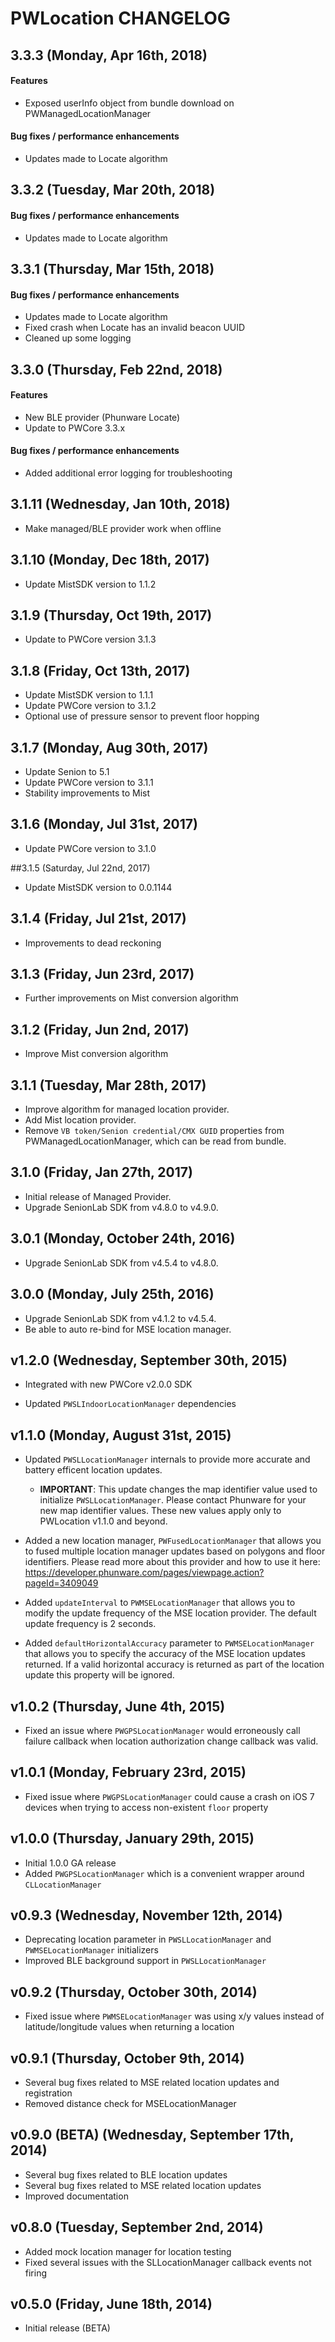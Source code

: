 # PWLocation CHANGELOG
## 3.3.3 (Monday, Apr 16th, 2018)
#### Features
* Exposed userInfo object from bundle download on PWManagedLocationManager

#### Bug fixes / performance enhancements
* Updates made to Locate algorithm

## 3.3.2 (Tuesday, Mar 20th, 2018)
#### Bug fixes / performance enhancements
* Updates made to Locate algorithm

## 3.3.1 (Thursday, Mar 15th, 2018)
#### Bug fixes / performance enhancements
* Updates made to Locate algorithm
* Fixed crash when Locate has an invalid beacon UUID
* Cleaned up some logging

## 3.3.0 (Thursday, Feb 22nd, 2018)
#### Features
* New BLE provider (Phunware Locate)
* Update to PWCore 3.3.x

#### Bug fixes / performance enhancements
* Added additional error logging for troubleshooting

## 3.1.11 (Wednesday, Jan 10th, 2018)
* Make managed/BLE provider work when offline

## 3.1.10 (Monday, Dec 18th, 2017)
* Update MistSDK version to 1.1.2

## 3.1.9 (Thursday, Oct 19th, 2017)
* Update to PWCore version 3.1.3

## 3.1.8 (Friday, Oct 13th, 2017)
* Update MistSDK version to 1.1.1
* Update PWCore version to 3.1.2
* Optional use of pressure sensor to prevent floor hopping

## 3.1.7 (Monday, Aug 30th, 2017)
* Update Senion to 5.1
* Update PWCore version to 3.1.1
* Stability improvements to Mist

## 3.1.6 (Monday, Jul 31st, 2017)
* Update PWCore version to 3.1.0

##3.1.5 (Saturday, Jul 22nd, 2017)
* Update MistSDK version to 0.0.1144

## 3.1.4 (Friday, Jul 21st, 2017)
* Improvements to dead reckoning

## 3.1.3 (Friday, Jun 23rd, 2017)
* Further improvements on Mist conversion algorithm

## 3.1.2 (Friday, Jun 2nd, 2017)
* Improve Mist conversion algorithm

## 3.1.1 (Tuesday, Mar 28th, 2017)
* Improve algorithm for managed location provider.
* Add Mist location provider.
* Remove `VB token/Senion credential/CMX GUID` properties from PWManagedLocationManager, which can be read from bundle.

## 3.1.0 (Friday, Jan 27th, 2017)
* Initial release of Managed Provider.
* Upgrade SenionLab SDK from v4.8.0 to v4.9.0.

## 3.0.1 (Monday, October 24th, 2016)
* Upgrade SenionLab SDK from v4.5.4 to v4.8.0.

## 3.0.0 (Monday, July 25th, 2016)
* Upgrade SenionLab SDK from v4.1.2 to v4.5.4.
* Be able to auto re-bind for MSE location manager.

## v1.2.0 (Wednesday, September 30th, 2015)

* Integrated with new PWCore v2.0.0 SDK

* Updated `PWSLIndoorLocationManager` dependencies

## v1.1.0 (Monday, August 31st, 2015)
* Updated `PWSLLocationManager` internals to provide more accurate and battery efficent location updates.
	- **IMPORTANT**: This update changes the map identifier value used to initialize `PWSLLocationManager`. Please contact Phunware for your new map identifier values. These new values apply only to PWLocation v1.1.0 and beyond.

* Added a new location manager, `PWFusedLocationManager` that allows you to fused multiple location manager updates based on polygons and floor identifiers. Please read more about this provider and how to use it here: https://developer.phunware.com/pages/viewpage.action?pageId=3409049

* Added `updateInterval` to `PWMSELocationManager` that allows you to modify the update frequency of the MSE location provider. The default update frequency is 2 seconds.

* Added `defaultHorizontalAccuracy` parameter to `PWMSELocationManager` that allows you to specify the accuracy of the MSE location updates returned. If a valid horizontal accuracy is returned as part of the location update this property will be ignored.


## v1.0.2 (Thursday, June 4th, 2015)
* Fixed an issue where `PWGPSLocationManager` would erroneously call failure callback when location authorization change callback was valid.


## v1.0.1 (Monday, February 23rd, 2015)
* Fixed issue where `PWGPSLocationManager` could cause a crash on iOS 7 devices when trying to access non-existent `floor` property


## v1.0.0 (Thursday, January 29th, 2015)
* Initial 1.0.0 GA release
* Added `PWGPSLocationManager` which is a convenient wrapper around `CLLocationManager`

## v0.9.3 (Wednesday, November 12th, 2014)
 * Deprecating location parameter in `PWSLLocationManager` and `PWMSELocationManager` initializers
 * Improved BLE background support in `PWSLLocationManager`


## v0.9.2 (Thursday, October 30th, 2014)
 * Fixed issue where `PWMSELocationManager` was using x/y values instead of latitude/longitude values when returning a location


## v0.9.1 (Thursday, October 9th, 2014)
 * Several bug fixes related to MSE related location updates and registration
 * Removed distance check for MSELocationManager


## v0.9.0 (BETA) (Wednesday, September 17th, 2014)
 * Several bug fixes related to BLE location updates
 * Several bug fixes related to MSE related location updates
 * Improved documentation


## v0.8.0 (Tuesday, September 2nd, 2014)
 * Added mock location manager for location testing
 * Fixed several issues with the SLLocationManager callback events not firing


## v0.5.0 (Friday, June 18th, 2014)
 * Initial release (BETA)

